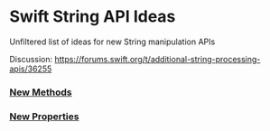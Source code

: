 # Swift String API Ideas
Unfiltered list of ideas for new String manipulation APIs

Discussion: https://forums.swift.org/t/additional-string-processing-apis/36255

### [New Methods](https://github.com/barnard-b/Swift-String-API-Ideas/blob/master/New%20Methods.md)
### [New Properties](https://github.com/barnard-b/Swift-String-API-Ideas/blob/master/New%20Properties.md)
